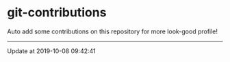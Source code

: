 # git-contributions

Auto add some contributions on this repository for more look-good profile!

---

Update at 2019-10-08 09:42:41
